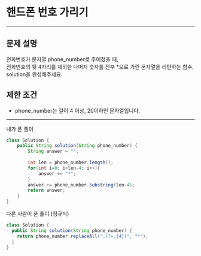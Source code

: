 # 핸드폰 번호 가리기
***

## 문제 설명
전화번호가 문자열 phone_number로 주어졌을 때,  
전화번호의 뒷 4자리를 제외한 나머지 숫자를 전부 *으로 가린 문자열을 리턴하는 함수, solution을 완성해주세요.

## 제한 조건
* phone_number는 길이 4 이상, 20이하인 문자열입니다.

***
내가 푼 풀이
```java
class Solution {
    public String solution(String phone_number) {
        String answer = "";
        
        int len = phone_number.length();
        for(int i=0; i<len-4; i++){
            answer += "*";
        }
        answer += phone_number.substring(len-4);
        return answer;
    }
}
```

다른 사람이 푼 풀이 (정규식)
```java
class Solution {
  public String solution(String phone_number) {
    return phone_number.replaceAll(".(?=.{4})", "*");
  }
}
